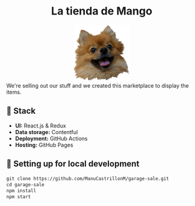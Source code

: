 <center><h1> La tienda de Mango</h1></center>

<center>
<img src="./src/assets/images/header-image.png" width="150px"/>
</center

We're selling out our stuff and we created this marketplace to display the items.

## :honey_pot: Stack
- **UI:** React.js & Redux
- **Data storage:** Contentful
- **Deployment:** GitHub Actions
- **Hosting:** GitHub Pages

## :hammer: Setting up for local development

```
git clone https://github.com/ManuCastrillonM/garage-sale.git
cd garage-sale
npm install
npm start
```

